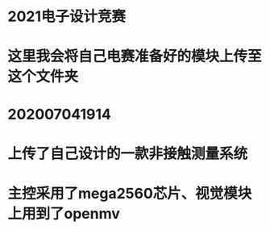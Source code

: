 # 2021电子设计竞赛
# 这里我会将自己电赛准备好的模块上传至这个文件夹
# 202007041914
# 上传了自己设计的一款非接触测量系统
# 主控采用了mega2560芯片、视觉模块上用到了openmv
